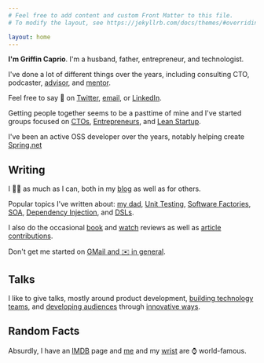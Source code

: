 ```yaml
---
# Feel free to add content and custom Front Matter to this file.
# To modify the layout, see https://jekyllrb.com/docs/themes/#overriding-theme-defaults

layout: home
---
```


**I'm Griffin Caprio**. I'm a husband, father, entrepreneur, and technologist. 

I've done a lot of different things over the years, including consulting CTO, podcaster, [advisor](https://www.topstep.com), and [mentor](http://www.thejuntoinstitute.com).

Feel free to say 👋 on [Twitter](https://twitter.com/gcaprio), [email](mailto:me@griffincaprio.com?subject=Hi!), or [LinkedIn](https://www.linkedin.com/in/griffincaprio/).

Getting people together seems to be a pasttime of mine and I've started groups focused on [CTOs](http://www.chicagoctoforum.com), [Entrepreneurs](http://www.meetup.com/Bootstrappers-Breakfast-Chicago), and [Lean Startup](https://www.linkedin.com/company/chicago-lean-startup-circle/).

I've been an active OSS developer over the years, notably helping create [Spring.net](http://springframework.net/)


## Writing
I ✍🏻 as much as I can, both in my [blog](http://www.griffincaprio.com/blog/) as well as for others.  

Popular topics I've written about: [my dad](https://technori.com/2011/03/4767-carmen/),
[Unit Testing](http://www.code-magazine.com/Article.aspx?quickid=0411031), 
[Software Factories](https://www.griffincaprio.com/blog/2014/09/software-factories-refactoring-an-industry.html), 
[SOA](http://www.code-magazine.com/Article.aspx?quickid=0505081), 
[Dependency Injection](http://www.griffincaprio.com/blog/2018/04/design-patterns-dependency-injection.html), and 
[DSLs](http://www.ddj.com/dept/architect/184429825).

I also do the occasional [book](http://www.computer.org/csdl/mags/ds/2008/08/mds2008080003-abs.html) and
[watch](http://forums.timezone.com/index.php?t=tree&goto=6331023&rid=0#msg_6331023) reviews as well as
[article contributions](http://technori.com/2011/08/145-how-to-find-a-developer-in-chicago). 

Don't get me started on [GMail and ✉️  in general](https://www.gmass.co/gmailgenius/how-i-email-griffin-caprio/#.Xo6cXshKg2w). 


## Talks
I like to give talks, mostly around product development, [building technology teams](https://pbell.wistia.com/medias/ta42qetgj5), and [developing audiences](https://www.google.com/url?sa=t&rct=j&q=&esrc=s&source=web&cd=&cad=rja&uact=8&ved=2ahUKEwiSoqfWz_vvAhVFLs0KHbKiA_QQFjABegQIBRAD&url=https%3A%2F%2Fwww.thejuntoinstitute.com%2Fevents%2Fbuilding-organic-marketing-engines-using-owned-channels%2F&usg=AOvVaw1mxQ-dibu3vVaA3KgwSpV3) through [innovative ways](https://blog.propllr.com/teach-customers-to-get-results-and-referrals).

## Random Facts
Absurdly, I have an [IMDB](http://www.imdb.com/name/nm5974623/) page and 
[me](https://www.ablogtowatch.com/ablogtowatch-reader-joins-watch-weekend-los-angeles/) and 
my [wrist](https://hodinkee.imgix.net/uploads/block/inline_image/content_image/1764/PopUpRecap_5.jpg?ixlib=rails-1.1.0&auto=format&ch=Width%2CDPR%2CSave-Data&fit=crop&fm=jpg&q=55&usm=12&w=700&dpr=2&s=aa129287c703a4bee670cf2319049260) are ⌚️ world-famous.
